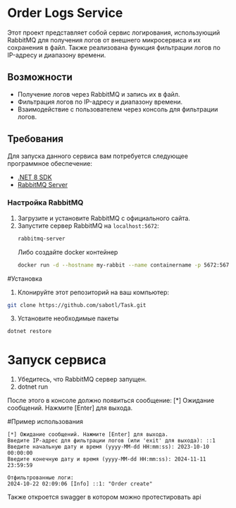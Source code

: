 # Order Logs Service

Этот проект представляет собой сервис логирования, использующий RabbitMQ для получения логов от внешнего микросервиса и их сохранения в файл. Также реализована функция фильтрации логов по IP-адресу и диапазону времени.

## Возможности
- Получение логов через RabbitMQ и запись их в файл.
- Фильтрация логов по IP-адресу и диапазону времени.
- Взаимодействие с пользователем через консоль для фильтрации логов.

## Требования
Для запуска данного сервиса вам потребуется следующее программное обеспечение:
- [.NET 8 SDK](https://dotnet.microsoft.com/download/dotnet/8.0)
- [RabbitMQ Server](https://www.rabbitmq.com/download.html)

### Настройка RabbitMQ
1. Загрузите и установите RabbitMQ с официального сайта.
2. Запустите сервер RabbitMQ на `localhost:5672`:
   ```bash
   rabbitmq-server
   ```
   Либо создайте docker контейнер
   ```bash
   docker run -d --hostname my-rabbit --name containername -p 5672:5672 -p 15672:15672 containername:imagesname

#Установка

1. Клонируйте этот репозиторий на ваш компьютер:
```bash
git clone https://github.com/sabotl/Task.git
```
3. Установите необходимые пакеты
```bash
dotnet restore
```
# Запуск сервиса

1. Убедитесь, что RabbitMQ сервер запущен.
2. dotnet run

После этого в консоле должно появиться сообщение:  [*] Ожидание сообщений. Нажмите [Enter] для выхода.

#Пример использования
```console
[*] Ожидание сообщений. Нажмите [Enter] для выхода.
Введите IP-адрес для фильтрации логов (или 'exit' для выхода): ::1
Введите начальную дату и время (yyyy-MM-dd HH:mm:ss): 2023-10-10 00:00:00
Введите конечную дату и время (yyyy-MM-dd HH:mm:ss): 2024-11-11 23:59:59

Отфильтрованные логи:
2024-10-22 02:09:06 [Info] ::1: "Order create"
```
Также откроется swagger в котором можно протестировать api
